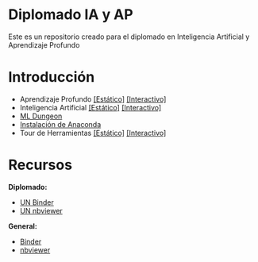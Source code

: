 # Diplomado IA y AP
Este es un repositorio creado para el diplomado en Inteligencia Artificial y Aprendizaje Profundo

# Introducción

- Aprendizaje Profundo [[Estático]](https://nbviewer.jupyter.org/github/AprendizajeProfundo/Diplomado/blob/master/Temas/Introduccion/Cuadernos/SesionInaguralAP.ipynb)
[[Interactivo]](https://gesis.mybinder.org/binder/v2/gh/AprendizajeProfundo/Diplomado/e86545159845b7c2a955e7360b8cc5d041b39b44?urlpath=lab%2Ftree%2FTemas%2FIntroduccion%2FCuadernos%2FSesionInaguralAP.ipynb)
- Inteligencia Artificial [[Estático]](https://nbviewer.jupyter.org/github/AprendizajeProfundo/Diplomado/blob/master/Temas/Introduccion/Cuadernos/SesionInauguralIA.ipynb)
[[Interactivo]](
https://gesis.mybinder.org/binder/v2/gh/AprendizajeProfundo/Diplomado/e86545159845b7c2a955e7360b8cc5d041b39b44?urlpath=lab%2Ftree%2FTemas%2FIntroduccion%2FCuadernos%2FSesionInauguralIA.ipynb)
- [ML Dungeon](https://www.youtube.com/watch?v=jK7Y4GsNpa8)
- [Instalación de Anaconda](https://www.youtube.com/watch?v=yKG-bzLZxyI&t)
- Tour de Herramientas [[Estático]](https://nbviewer.jupyter.org/github/AprendizajeProfundo/Diplomado/blob/master/Temas/Introduccion/Cuadernos/Herramientas_Tour.ipynb)
[[Interactivo]]()

# Recursos

**Diplomado:**

* [UN Binder](https://mybinder.org/v2/gh/AprendizajeProfundo/Diplomado/master)
* [UN nbviewer](https://nbviewer.jupyter.org/github/AprendizajeProfundo/Diplomado/tree/master/)

**General:**

* [Binder](https://mybinder.org/)
* [nbviewer](https://nbviewer.jupyter.org/)
